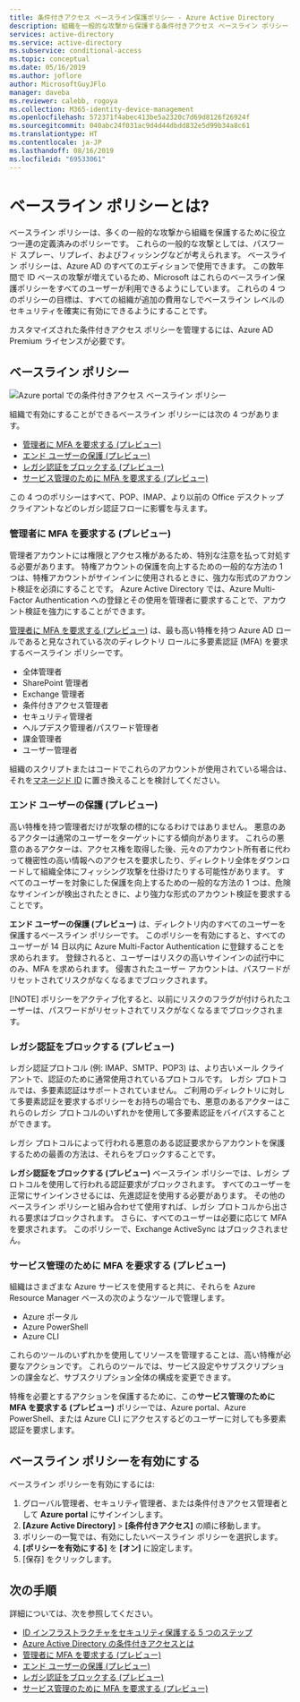 ```yaml
---
title: 条件付きアクセス ベースライン保護ポリシー - Azure Active Directory
description: 組織を一般的な攻撃から保護する条件付きアクセス ベースライン ポリシー
services: active-directory
ms.service: active-directory
ms.subservice: conditional-access
ms.topic: conceptual
ms.date: 05/16/2019
ms.author: joflore
author: MicrosoftGuyJFlo
manager: daveba
ms.reviewer: calebb, rogoya
ms.collection: M365-identity-device-management
ms.openlocfilehash: 572371f4abec413be5a2320c7d69d8126f26924f
ms.sourcegitcommit: 040abc24f031ac9d4d44dbdd832e5d99b34a8c61
ms.translationtype: HT
ms.contentlocale: ja-JP
ms.lasthandoff: 08/16/2019
ms.locfileid: "69533061"
---
```

# <a name="what-are-baseline-policies"></a>ベースライン ポリシーとは?

ベースライン ポリシーは、多くの一般的な攻撃から組織を保護するために役立つ一連の定義済みのポリシーです。 これらの一般的な攻撃としては、パスワード スプレー、リプレイ、およびフィッシングなどが考えられます。 ベースライン ポリシーは、Azure AD のすべてのエディションで使用できます。 この数年間で ID ベースの攻撃が増えているため、Microsoft はこれらのベースライン保護ポリシーをすべてのユーザーが利用できるようにしています。 これらの 4 つのポリシーの目標は、すべての組織が追加の費用なしでベースライン レベルのセキュリティを確実に有効にできるようにすることです。  

カスタマイズされた条件付きアクセス ポリシーを管理するには、Azure AD Premium ライセンスが必要です。

## <a name="baseline-policies"></a>ベースライン ポリシー

![Azure portal での条件付きアクセス ベースライン ポリシー](./media/concept-baseline-protection/conditional-access-baseline-policies.png)

組織で有効にすることができるベースライン ポリシーには次の 4 つがあります。

* [管理者に MFA を要求する (プレビュー)](howto-baseline-protect-administrators.md)
* [エンド ユーザーの保護 (プレビュー)](howto-baseline-protect-end-users.md)
* [レガシ認証をブロックする (プレビュー)](howto-baseline-protect-legacy-auth.md)
* [サービス管理のために MFA を要求する (プレビュー)](howto-baseline-protect-azure.md)

この 4 つのポリシーはすべて、POP、IMAP、より以前の Office デスクトップ クライアントなどのレガシ認証フローに影響を与えます。

### <a name="require-mfa-for-admins-preview"></a>管理者に MFA を要求する (プレビュー)

管理者アカウントには権限とアクセス権があるため、特別な注意を払って対処する必要があります。 特権アカウントの保護を向上するための一般的な方法の 1 つは、特権アカウントがサインインに使用されるときに、強力な形式のアカウント検証を必須にすることです。 Azure Active Directory では、Azure Multi-Factor Authentication への登録とその使用を管理者に要求することで、アカウント検証を強力にすることができます。

[管理者に MFA を要求する (プレビュー)](howto-baseline-protect-administrators.md) は、最も高い特権を持つ Azure AD ロールであると見なされている次のディレクトリ ロールに多要素認証 (MFA) を要求するベースライン ポリシーです。

* 全体管理者
* SharePoint 管理者
* Exchange 管理者
* 条件付きアクセス管理者
* セキュリティ管理者
* ヘルプデスク管理者/パスワード管理者
* 課金管理者
* ユーザー管理者

組織のスクリプトまたはコードでこれらのアカウントが使用されている場合は、それを[マネージド ID](../managed-identities-azure-resources/overview.md) に置き換えることを検討してください。

### <a name="end-user-protection-preview"></a>エンド ユーザーの保護 (プレビュー)

高い特権を持つ管理者だけが攻撃の標的になるわけではありません。 悪意のあるアクターは通常のユーザーをターゲットにする傾向があります。 これらの悪意のあるアクターは、アクセス権を取得した後、元々のアカウント所有者に代わって機密性の高い情報へのアクセスを要求したり、ディレクトリ全体をダウンロードして組織全体にフィッシング攻撃を仕掛けたりする可能性があります。 すべてのユーザーを対象にした保護を向上するための一般的な方法の 1 つは、危険なサインインが検出されたときに、より強力な形式のアカウント検証を要求することです。

**エンド ユーザーの保護 (プレビュー)** は、ディレクトリ内のすべてのユーザーを保護するベースライン ポリシーです。 このポリシーを有効にすると、すべてのユーザーが 14 日以内に Azure Multi-Factor Authentication に登録することを求められます。 登録されると、ユーザーはリスクの高いサインインの試行中にのみ、MFA を求められます。 侵害されたユーザー アカウントは、パスワードがリセットされてリスクがなくなるまでブロックされます。 

[!NOTE]
ポリシーをアクティブ化すると、以前にリスクのフラグが付けられたユーザーは、パスワードがリセットされてリスクがなくなるまでブロックされます。

### <a name="block-legacy-authentication-preview"></a>レガシ認証をブロックする (プレビュー)

レガシ認証プロトコル (例: IMAP、SMTP、POP3) は、より古いメール クライアントで、認証のために通常使用されているプロトコルです。 レガシ プロトコルでは、多要素認証はサポートされていません。 ご利用のディレクトリに対して多要素認証を要求するポリシーをお持ちの場合でも、悪意のあるアクターはこれらのレガシ プロトコルのいずれかを使用して多要素認証をバイパスすることができます。

レガシ プロトコルによって行われる悪意のある認証要求からアカウントを保護するための最善の方法は、それらをブロックすることです。

**レガシ認証をブロックする (プレビュー)** ベースライン ポリシーでは、レガシ プロトコルを使用して行われる認証要求がブロックされます。 すべてのユーザーを正常にサインインさせるには、先進認証を使用する必要があります。 その他のベースライン ポリシーと組み合わせて使用すれば、レガシ プロトコルから出される要求はブロックされます。 さらに、すべてのユーザーは必要に応じて MFA を要求されます。 このポリシーで、Exchange ActiveSync はブロックされません。

### <a name="require-mfa-for-service-management-preview"></a>サービス管理のために MFA を要求する (プレビュー)

組織はさまざまな Azure サービスを使用すると共に、それらを Azure Resource Manager ベースの次のようなツールで管理します。

* Azure ポータル
* Azure PowerShell
* Azure CLI

これらのツールのいずれかを使用してリソースを管理することは、高い特権が必要なアクションです。 これらのツールでは、サービス設定やサブスクリプションの課金など、サブスクリプション全体の構成を変更できます。

特権を必要とするアクションを保護するために、この**サービス管理のために MFA を要求する (プレビュー)** ポリシーでは、Azure portal、Azure PowerShell、または Azure CLI にアクセスするどのユーザーに対しても多要素認証を要求します。

## <a name="enable-a-baseline-policy"></a>ベースライン ポリシーを有効にする

ベースライン ポリシーを有効にするには:

1. グローバル管理者、セキュリティ管理者、または条件付きアクセス管理者として **Azure portal** にサインインします。
1. **[Azure Active Directory]**  >  **[条件付きアクセス]** の順に移動します。
1. ポリシーの一覧では、有効にしたいベースライン ポリシーを選択します。
1. **[ポリシーを有効にする]** を **[オン]** に設定します。
1. [保存] をクリックします。

## <a name="next-steps"></a>次の手順

詳細については、次を参照してください。

* [ID インフラストラクチャをセキュリティ保護する 5 つのステップ](../../security/fundamentals/steps-secure-identity.md)
* [Azure Active Directory の条件付きアクセスとは](overview.md)
* [管理者に MFA を要求する (プレビュー)](howto-baseline-protect-administrators.md)
* [エンド ユーザーの保護 (プレビュー)](howto-baseline-protect-end-users.md)
* [レガシ認証をブロックする (プレビュー)](howto-baseline-protect-legacy-auth.md)
* [サービス管理のために MFA を要求する (プレビュー)](howto-baseline-protect-azure.md)
